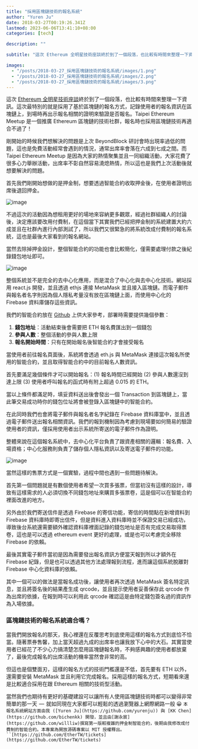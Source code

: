 ```yaml
---
title: "採用區塊鏈技術的報名系統"
author: "Yuren Ju"
date: 2018-03-27T00:19:26.341Z
lastmod: 2023-06-06T13:41:10+08:00
categories: [tech]

description: ""

subtitle: "這次 Ethereum 全明星技術座談終於到了一個段落，也比較有時間來整理一下資訊。這次最特別的就是採用了基於區塊鏈的報名方式，記錄使用者的報名資訊在區塊鏈上，到場時再出示報名相關的證明來驗證是否報名。Taipei Ethereum Meetup 是一個推廣 Ethereum…"

images:
  - "/posts/2018-03-27_採用區塊鏈技術的報名系統/images/1.png"
  - "/posts/2018-03-27_採用區塊鏈技術的報名系統/images/2.png"
  - "/posts/2018-03-27_採用區塊鏈技術的報名系統/images/3.png"
---
```


這次 [Ethereum 全明星技術座談](https://ethertw.github.io/tickets/)終於到了一個段落，也比較有時間來整理一下資訊。這次最特別的就是採用了基於區塊鏈的報名方式，記錄使用者的報名資訊在區塊鏈上，到場時再出示報名相關的證明來驗證是否報名。Taipei Ethereum Meetup 是一個推廣 Ethereum 區塊鏈的技術社群，報名時也採用區塊鏈技術再適合不過了！

剛開始的時候我們想解決的問題是上次 BeyondBlock 研討會時出現率過低的問題，這也是免費活動經常會遇到的情況，通常出席率會落在六成到七成之間。而 Taipei Ethereum Meetup 是因為大家的熱情聚集並且一同組織活動，大家花費了很多心力舉辦活動，出席率不彰自然容易澆熄熱情，所以這也是我們上次活動後就想要解決的問題。

首先我們剛開始想做的是押金制，想要透過智能合約收取押金後，在使用者證明出席後退回押金。

![image](/posts/2018-03-27_採用區塊鏈技術的報名系統/images/1.png#layoutTextWidth)

不過這次的活動因為想租用更好的場地來容納更多觀眾，經過社群組織人的討論後，決定應該要改用付費制，在這個當下其實我們已經把押金制的系統建置大約六成並且在社群內進行內部測試了，所以我們又很緊急的將系統改成付費制的報名系統，這也是最後大家看到的報名網站。

當然去除掉押金設計，整個智能合約的功能也會比較簡化，僅需要處理付款之後紀錄錢包地址即可。

![image](/posts/2018-03-27_採用區塊鏈技術的報名系統/images/2.png#layoutTextWidth)

整個系統並不是完全的去中心化應用，而是混合了中心化與去中心化技術。網站採用 react.js 開發，並且透過 ethjs 連接 MetaMask 並且接入區塊鏈。而電子郵件與報名者名字則因為個人隱私考量沒有放在區塊鏈上面，而使用中心化的 Firebase 資料庫儲存這些資訊。

我們的智能合約放在 [Github](https://github.com/EtherTW/tickets/blob/master/contracts/contracts/TEMTicket.sol) 上供大家參考，部署時需要提供幾個參數：

1.  **錢包地址**：活動結束後會需要把 ETH 報名費匯出到一個錢包
2.  **參與人數**：整個活動的參與人數上限
3.  **報名開始時間**：只有在開始報名後智能合約才會接受報名

當使用者前往報名頁面後，系統將會透過 eth.js 與 MetaMask 連接這次報名所使用的智能合約，並且取得智能合約中的目前報名人數資訊。

首先要滿足幾個條件才可以開始報名：(1) 報名時間已經開始 (2) 參與人數還沒到達上限 (3) 使用者呼叫報名的函式時有附上超過 0.015 的 ETH。

當以上條件都滿足時，填妥資料送出後會發出一個 Transaction 到區塊鏈上，當此筆交易成功時你的錢包位址將會被登錄入區塊鏈中的智能合約。

在此同時我們也會將電子郵件與報名者名字紀錄在 Firebase 資料庫當中，並且透過電子郵件送出報名相關資訊。我們的報到機制因為考慮到現場要如何簡易的驗證使用者的資訊，僅採用使用者出示系統所寄送的電子郵件作為證明。

整體來說在這個報名系統中，去中心化平台負責了跟資產相關的邏輯：報名費、入場資格；中心化服務則負責了儲存個人隱私資訊以及寄送電子郵件的功能。

![image](/posts/2018-03-27_採用區塊鏈技術的報名系統/images/3.png#layoutTextWidth)

當然這樣的售票方式是一個實驗，過程中間也遇到一些問題待解決。

首先第一個問題就是有數個使用者希望一次買多張票，但當初沒有這樣的設計，導致有這樣需求的人必須切換不同錢包地址來購買多張票卷，這是個可以在智能合約裡面改進的地方。

另外由於我們寄送信件是透過 Firebase 的寄信功能，寄信的時間點在新增資料到 Firebase 資料庫時即寄出信件，但是資料進入資料庫時並不保證交易已經成功，導致後台系統還需要額外確認資料庫裡面記錄的錢包地址是否有完成交易取得票卷，這也是可以透過 ethereum event 更好的處理，或是也可以考慮完全移除 Firebase 的依賴。

最後其實電子郵件當初是因為需要發出報名資訊方便當天報到所以才額外在 Firebase 紀錄，但是也可以透過其他方法處理報到流程，進而讓這個系統脫離對 Firebase 中心化資料庫的依賴。

其中一個可以的做法是當報名成功後，讓使用者再次透過 MetaMask 簽名特定訊息，並且將簽名後的結果產生成 qrcode，並且提示使用者妥善保存此 qrcode 作為出席的依據，在報到時可以利用此 qrcode 確認這是由特定錢包簽名過的資訊作為入場依據。

### 區塊鏈技術的報名系統適合嗎？

當我們開放報名的那天，我心裡還在反覆思考到底使用這樣的報名方式到底恰不恰當。隨著票券售馨，加上當天超過九成的出席率也讓我放下心中的大石。其實當使用者已經花了不少心力搞清楚怎麼用區塊鏈報名時，不夠感興趣的使用者都放棄了，最後完成報名的出席活動的機率當然會非常的高。

但這也是個雙面刃，這樣的報名方式的技術門檻還是不低，首先要有 ETH 以外，還需要安裝 MetaMask 並且利用它完成報名。採用這樣的報名方式，短期看來還是比較適合採用在跟 Ethereum 相關的技術型活動。

當然我們也期待有更好的基礎建設可以讓所有人使用區塊鏈技術時都可以變得非常簡單的那一天  —  就如同現在大家都可以輕鬆的透過瀏覽器上網際網路一般 😀
` 本報名系統網站方面由我 ([Yuren Ju](https://github.com/yurenju)) 與 [KK Chen](https://github.com/bichenkk) 開發，並且由[謝永宸](https://github.com/willliw)撰寫第一版較複雜的押金制智能合約，後期由我修改成付費制的智能合約。本專案為開放源碼專案以 MIT 授權釋出。``[https://github.com/EtherTW/tickets](https://github.com/EtherTW/tickets) `
